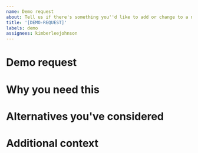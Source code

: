 ```yaml
---
name: Demo request
about: Tell us if there's something you''d like to add or change to a new demo, or if there's a new demo you''d like us to add.
title: '[DEMO-REQUEST]'
labels: demo
assignees: kimberleejohnson
---
```


# Demo request

<!--- Tell us about the feature you need added to an existing demo, or the new demo you're requesting -->

# Why you need this

<!--- Please give us a bit more information about how this demo will help you.  -->

# Alternatives you've considered

<!--- Have you looked into alternatives because we don't yet have the demo or feature in a demo that you need? If so, please tell us!  -->

# Additional context

<!--- Please share anything else that you think we should know.  -->
